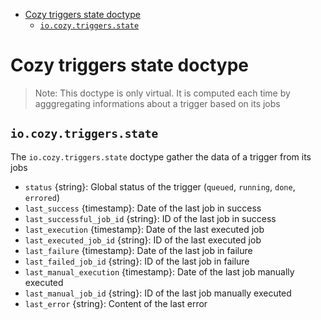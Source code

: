 - [Cozy triggers state doctype](#cozy-triggers-state-doctype)
  - [`io.cozy.triggers.state`](#iocozytriggersstate)

# Cozy triggers state doctype

> Note: This doctype is only virtual. It is computed each time by agggregating
> informations about a trigger based on its jobs

## `io.cozy.triggers.state`

The `io.cozy.triggers.state` doctype gather the data of a trigger from its jobs

- `status` {string}: Global status of the trigger (`queued`, `running`, `done`, `errored`)
- `last_success` {timestamp}: Date of the last job in success
- `last_successful_job_id` {string}: ID of the last job in success
- `last_execution` {timestamp}: Date of the last executed job
- `last_executed_job_id` {string}: ID of the last executed job
- `last_failure` {timestamp}: Date of the last job in failure
- `last_failed_job_id` {string}: ID of the last job in failure
- `last_manual_execution` {timestamp}: Date of the last job manually executed
- `last_manual_job_id` {string}: ID of the last job manually executed
- `last_error` {string}: Content of the last error
